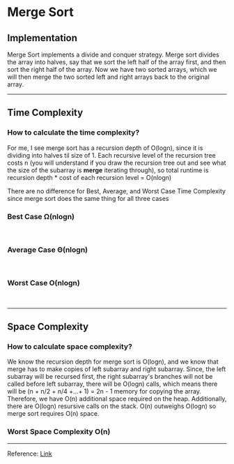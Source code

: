 # Merge Sort

## Implementation
Merge Sort implements a divide and conquer strategy. Merge sort divides the array into halves, say that we sort the left half of the array first, and then sort the right half of the array. Now we have two sorted arrays, which we will then merge the two sorted left and right arrays back to the original array.
___
## Time Complexity
### How to calculate the time complexity?
For me, I see merge sort has a recursion depth of O(logn), since it is dividing into halves til size of 1. Each recursive level of the recursion tree costs n (you will understand if you draw the recursion tree out and see what the size of the subarray is **merge** iterating through), so total runtime is recursion depth * cost of each recursion level = O(nlogn)

There are no difference for Best, Average, and Worst Case Time Complexity since merge sort does the same thing for all three cases
### Best Case Ω(nlogn)
<br/>

### Average Case Θ(nlogn)
<br/>

### Worst Case O(nlogn)
<br/>

___
## Space Complexity
### How to calculate space complexity?
We know the recursion depth for merge sort is O(logn), and we know that merge has to make copies of left subarray and right subarray. Since, the left subarray will be recursed first, the right subarray's branches will not be called before left subarray, there will be O(logn) calls, which means there will be (n + n/2 + n/4 +...+ 1) = 2n - 1 memory for copying the array. Therefore, we have O(n) additional space required on the heap. Additionally, there are O(logn) resursive calls on the stack. O(n) outweighs O(logn) so merge sort requires O(n) space.

### Worst Space Complexity O(n)

___
Reference: [Link](https://www.youtube.com/watch?v=TzeBrDU-JaY)